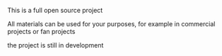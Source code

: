This is a full open source project

All materials can be used for your purposes, for example in commercial projects or fan projects

the project is still in development
